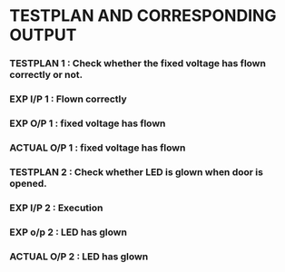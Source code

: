 # TESTPLAN AND CORRESPONDING OUTPUT

### TESTPLAN  1  : Check whether the fixed voltage has flown correctly or not.
### EXP I/P 1    : Flown correctly 
### EXP O/P 1    : fixed voltage has flown
### ACTUAL O/P 1 : fixed voltage has flown





### TESTPLAN 2   : Check whether LED is glown when door is opened.
### EXP I/P 2    : Execution
### EXP o/p 2    : LED has glown
### ACTUAL O/P 2 : LED has glown
